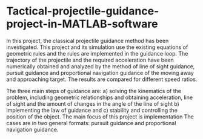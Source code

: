 # Tactical-projectile-guidance-project-in-MATLAB-software

In this project, the classical projectile guidance method has been investigated. This project and its simulation use the existing equations of geometric rules and the rules are implemented in the guidance loop.
  The trajectory of the projectile and the required acceleration have been numerically obtained and analyzed by the method of line of sight guidance, pursuit guidance and proportional navigation guidance of the moving away and approaching target. The results are compared for different speed ratios.

The three main steps of guidance are: a) solving the kinematics of the problem, including geometric relationships and obtaining acceleration, line of sight and the amount of changes in the angle of the line of sight b) implementing the law of guidance and c) stability and controlling the position of the object. The main focus of this project is implementation The cases are in two general formats: pursuit guidance and proportional navigation guidance.
